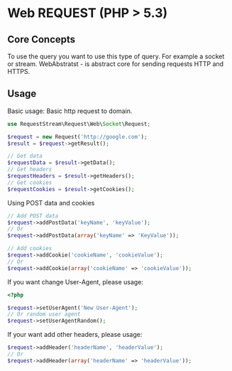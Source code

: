 Web REQUEST (PHP > 5.3)
=======================

Core Concepts
-------------

To use the query you want to use this type of query. For example a socket or stream.
WebAbstratst - is abstract core for sending requests HTTP and HTTPS.


Usage
-----

Basic usage:
Basic http request to domain.

```php
use RequestStream\Request\Web\Socket\Request;

$request = new Request('http://google.com');
$result = $request->getResult();

// Get data
$requestData = $result->getData();
// Get headers
$requestHeaders = $result->getHeaders();
// Get cookies
$requestCookies = $result->getCookies();
```

Using POST data and cookies
```php
// Add POST data
$request->addPostData('keyName', 'keyValue');
// Or
$request->addPostData(array('keyName' => 'KeyValue'));

// Add cookies
$request->addCookie('cookieName', 'cookieValue');
// Or
$request->addCookie(array('cookieName' => 'cookieValue'));

```

If you want change User-Agent, please usage:
```php
<?php

$request->setUserAgent('New User-Agent');
// Or random user agent
$request->setUserAgentRandom();
```

If your want add other headers, please usage:
```php
$request->addHeader('headerName', 'headerValue');
// Or
$request->addHeader(array('headerName' => 'headerValue'));
